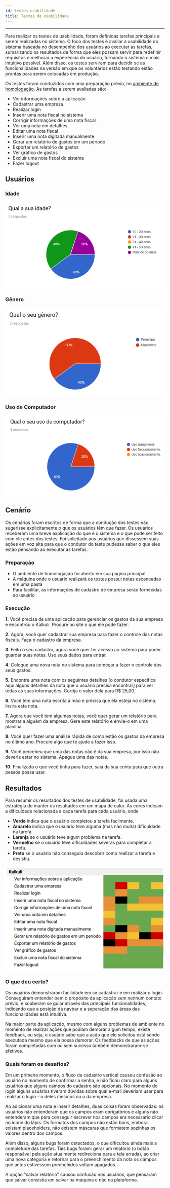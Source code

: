 ```yaml
---
id: testes-usabilidade    
title: Testes de Usabilidade
---
```


***  

Para realizar os testes de usabilidade, foram definidas tarefas principais a serem realizadas no sistema. O foco dos testes é avaliar a usabilidade do sistema baseada no desempenho dos usuários ao executar as tarefas, sumarizando os resultados de forma que eles possam servir para redefinir requisitos e melhorar a experiência do usuário, tornando o sistema o mais intuitivo possível. Além disso, os testes serviram para decidir se as funcionalidades na versão em que os voluntários estão testando estão prontas para serem colocadas em produção. 

Os testes foram conduzidos com uma preparação prévia, no [ambiente de homologação](https://kalkuli-front-end-hom.herokuapp.com/). As tarefas a serem avaliadas são:

- Ver informações sobre a aplicação
- Cadastrar uma empresa
- Realizar login
- Inserir uma nota fiscal no sistema
- Corrigir informações de uma nota fiscal
- Ver uma nota em detalhes
- Editar uma nota fiscal
- Inserir uma nota digitada manualmente
- Gerar um relatório de gastos em um período
- Exportar um relatório de gastos
- Ver gráfico de gastos
- Excluir uma nota fiscal do sistema
- Fazer logout

## Usuários

### Idade
![Idade dos Usuários](assets/idade.PNG "Idade dos Usuários")

### Gênero
![Gênero dos Usuários](assets/genero.PNG "Gênero dos Usuários")

### Uso de Computador
![Uso de Computador](assets/uso-computador.PNG "Uso de Computador")

## Cenário
Os cenários foram escritos de forma que a condução dos testes não sugerisse explicitamente o que os usuários têm que fazer. Os usuários receberam uma breve explicação do que é o sistema e o que pode ser feito com ele antes dos testes. Foi solicitado aos usuários que dissessem suas ações em voz alta para que o condutor do teste pudesse saber o que eles estão pensando ao executar as tarefas.

### Preparação
- O ambiente de homologação foi aberto em sua página principal
- A máquina onde o usuário realizará os testes possui notas escaneadas em uma pasta
- Para facilitar, as informações de cadastro de empresa serão fornecidas ao usuário

### Execução
**1.** Você precisa de uma aplicação para gerenciar os gastos da sua empresa e encontrou o Kalkuli. Procure no site o que ele pode fazer.

**2.** Agora, você quer cadastrar sua empresa para fazer o controle das notas fiscais. Faça o cadastro da empresa.

**3.** Feito o seu cadastro, agora você quer ter acesso ao sistema para poder guardar suas notas. Use seus dados para entrar.

**4.** Coloque uma nova nota no sistema para começar a fazer o controle dos seus gastos.

**5.** Encontre uma nota com os seguintes detalhes [o condutor especifica aqui alguns detalhes da nota que o usuário precisa encontrar] para ver todas as suas informações. Corrija o valor dela para R$ 25,00.

**6.** Você tem uma nota escrita à mão e precisa que ela esteja no sistema. Insira esta nota.

**7.** Agora que você tem algumas notas, você quer gerar um relatório para mostrar a alguém da empresa. Gere este relatório e envie-o em uma planilha.

**8.** Você quer fazer uma análise rápida de como estão os gastos da empresa no último ano. Procure algo que te ajude a fazer isso.

**9.** Você percebeu que uma das notas não é da sua empresa, por isso não deveria estar no sistema. Apague uma das notas.

**10.** Finalizado o que você tinha para fazer, saia da sua conta para que outra pessoa possa usar.

## Resultados
Para resumir os resultados dos testes de usabilidade, foi usada uma estratégia de manter os resultados em um mapa de calor. As cores indicam a dificuldade relacionada a cada tarefa para cada usuário, onde

- **Verde** indica que o usuário completou a tarefa facilmente.
- **Amarelo** indica que o usuário teve alguma (mas não muita) dificuldade na tarefa.
- **Laranja** se o usuário teve algum problema na tarefa.
- **Vermelho** se o usuário teve dificuldades severas para completar a tarefa.
- **Preto** se o usuário não conseguiu descobrir como realizar a tarefa e desistiu.

![Resultado Testes](assets/resultado-testes.png "Mapa de Calor - Testes")

### O que deu certo?
Os usuários demonstraram facilidade em se cadastrar e em realizar o login. Conseguiram entender bem o propósito da aplicação sem nenhum contato prévio, e souberam se guiar através das principais funcionalidades, indicando que a posição da navbar e a separação das áreas das funcionalidades está intuitiva.

Na maior parte da aplicação, mesmo com alguns problemas de ambiente no momento de realizar ações que podiam demorar algum tempo, existe feedback, ou seja, o usuário sabe que a ação que ele solicitou está sendo executada mesmo que ela possa demorar. Os feedbacks de que as ações foram completadas com ou sem sucesso também demonstraram-se efetivos.

### Quais foram os desafios?
Em um primeiro momento, o fluxo de cadastro vertical causou confusão ao usuário no momento de confirmar a senha, e não ficou claro para alguns usuários que alguns campos do cadastro são opcionais. No momento do login alguns usuários tiveram dúvidas sobre qual e-mail deveriam usar para realizar o login - o deles mesmos ou o da empresa.

Ao adicionar uma nota e inserir detalhes, duas coisas foram observadas: os usuários não entenderam que os campos eram obrigatórios e alguns não entenderam que para conseguir escrever nos campos era necessário clicar no ícone do lápis. Os formatos dos campos não estão bons, embora existam placeholders, não existem máscaras que formatem sozinhas os valores dentro dos campos.

Além disso, alguns bugs foram detectados, o que dificultou ainda mais a completude das tarefas. Tais bugs foram: gerar um relatório (o botão responsável pela ação atualmente redireciona para a tela errada), ao criar uma nova categoria e retornar para o preenchimento da nota os campos que antes estivessem preenchidos voltam apagados.

A opção "salvar relatório" causou confusão nos usuários, que pensaram que salvar consistia em salvar na máquina e não na plataforma.






